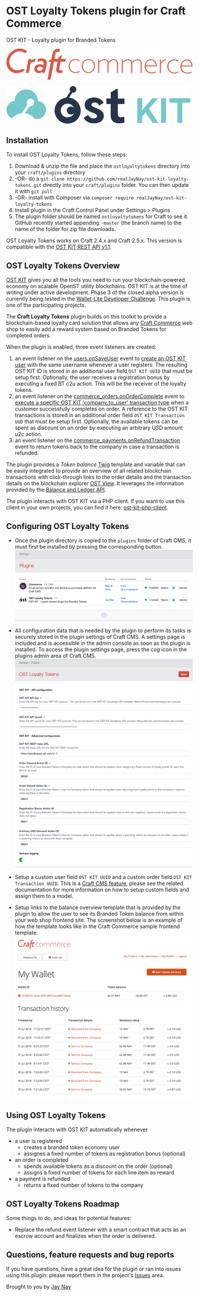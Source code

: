 # OST Loyalty Tokens plugin for Craft Commerce

OST KIT - Loyalty plugin for Branded Tokens

![Craft Commerce](ostloyaltytokens/resources/screenshots/craft.svg)


![OST Kit](ostloyaltytokens/resources/screenshots/ostkit.png) 


## Installation

To install OST Loyalty Tokens, follow these steps:

1. Download & unzip the file and place the `ostloyaltytokens` directory into your `craft/plugins` directory
2.  -OR- do a `git clone https://github.com/realJayNay/ost-kit-loyalty-tokens.git` directly into your `craft/plugins` folder.  You can then update it with `git pull`
3.  -OR- install with Composer via `composer require realJayNay/ost-kit-loyalty-tokens`
4. Install plugin in the Craft Control Panel under Settings > Plugins
5. The plugin folder should be named `ostloyaltytokens` for Craft to see it.  GitHub recently started appending `-master` (the branch name) to the name of the folder for zip file downloads.

OST Loyalty Tokens works on Craft 2.4.x and Craft 2.5.x. 
This version is compatible with the [OST KIT REST API v1.1](https://dev.ost.com).

## OST Loyalty Tokens Overview

[OST KIT](https://kit.ost.com) gives you all the tools you need to run your blockchain-powered economy on scalable OpenST utility blockchains. OST KIT is at the time of writing under active development. Phase 3 of the closed alpha version is currently being tested in the [Wallet-Lite Developer Challenge](https://medium.com/ostdotcom/announcing-ost-kit-alpha-phase-iii-embedded-wallet-lite-challenge-4a67ea214971). This plugin is one of the participating projects.

The **Craft Loyalty Tokens** plugin builds on this toolkit to provide a blockchain-based loyalty card solution that allows any [Craft Commerce](https://craftcommerce.com) web shop to easily add a reward system based on Branded Tokens for completed orders.

When the plugin is enabled, three event listeners are created:
 1. an event listener on the [users.onSaveUser](https://docs.craftcms.com/v2/plugins/events-reference.html#users-onSaveUser) event 
 to [create an OST KIT user](https://dev.ost.com/docs/api_users_create.html) with the same username whenever a user registers. 
 The resulting OST KIT ID is stored in an additional user field `OST KIT UUID` that must be setup first. Optionally, the user receives a registration bonus by executing a fixed BT c2u action.
 This will be the receiver of the loyalty tokens.
 2. an event listener on the [commerce_orders.onOrderComplete](https://craftcommerce.com/docs/events-reference#commerce_orders.onordercomplete) event to [execute a specific OST KIT 'company_to_user' transaction type](https://dev.ost.com/docs/api_transaction-types_execute.html) when a customer successfully completes on order. A reference to the OST KIT transactions is stored in an additional order field `OST KIT Transaction UUD` that must be setup first. Optionally, the available tokens can be spent as discount on an order by executing an arbitrary USD amount u2c action. 
 3. an event listener on the [commerce_payments.onRefundTransaction]() event to return tokens back to the company in case a transaction is refunded. 
 
The plugin provides a _Token balance_ [Twig](https://twig.symfony.com/doc/2.x/templates.html) template and variable that can be easily integrated to provide an overview of all related blockchain transactions with click-through links to the order details and the transaction details on the blockchain explorer [OST View](https://view.ost.com/). It leverages the information provided by the [Balance and Ledger API](https://medium.com/ostdotcom/introducing-ost-ledger-balance-apis-to-integrate-branded-token-balances-and-transaction-histories-2420736070bb).

The plugin interacts with OST KIT via a PHP client. If you want to use this client in your own projects, you can find it here: [ost-kit-php-client](https://github.com/realJayNay/ost-kit-php-client). 

## Configuring OST Loyalty Tokens

- Once the plugin directory is copied to the `plugins` folder of Craft CMS, it must first be installed by pressing the corresponding button.
![Screenshot](ostloyaltytokens/resources/screenshots/plugins.png)

- All configuration data that is needed by the plugin to perform its tasks is securely stored in the plugin settings of Craft CMS. A settings page is included and is accessible in the admin console as soon as the plugin is installed. To access the plugin settings page, press the _cog_  icon in the plugins admin area of Craft CMS.
![Screenshot](ostloyaltytokens/resources/screenshots/settings.png)

- Setup a custom user field `OST KIT UUID` and a custom order field `OST KIT Transaction UUID`. This is a [Craft CMS feature](https://craftcms.com/features/custom-fields), please see the related documentation for more information on how to setup custom fields and assign them to a model.

- Setup links to the balance overview template that is provided by the plugin to allow the user to see its Branded Token balance from within your web shop frontend site. The screenshot below is an example of how the template looks like in the Craft Commerce sample frontend template. 
![Screenshot](ostloyaltytokens/resources/screenshots/balance.png)

## Using OST Loyalty Tokens

The plugin interacts with OST KIT automatically whenever 
* a user is registered
    * creates a branded token economy user
    * assignes a fixed number of tokens as registration bonus (optional)
* an order is completed
    * spends available tokens as a discount on the order (optional)
    * assigns a fixed number of tokens for each line item as reward 
* a payment is refunded
    * returns a fixed number of tokens to the company

## OST Loyalty Tokens Roadmap

Some things to do, and ideas for potential features:

* Replace the refund event listener with a smart contract that acts as an escrow account and finalizes when the order is delivered.

## Questions, feature requests and bug reports
If you have questions, have a great idea for the plugin or ran into issues using this plugin: please report them in the project's [Issues](https://github.com/realJayNay/ost-kit-loyalty-tokens/issues) area.  

Brought to you by [Jay Nay](https://github.com/realJayNay)
